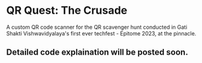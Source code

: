 # QR Quest: The Crusade
A custom QR code scanner for the QR scavenger hunt conducted in Gati Shakti Vishwavidyalaya's first ever techfest - Epitome 2023, at the pinnacle.

## Detailed code explaination will be posted soon.
